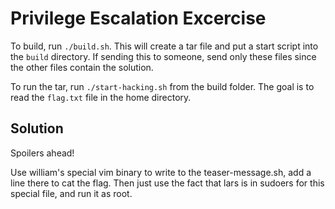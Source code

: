 # Privilege Escalation Excercise

To build, run `./build.sh`. This will create a tar file and put a start script into the `build`
directory. If sending this to someone, send only these files since the other files contain the solution.

To run the tar, run `./start-hacking.sh` from the build folder. The goal is to read the `flag.txt`
file in the home directory.


## Solution

Spoilers ahead!

Use william's special vim binary to write to the teaser-message.sh, add a line there to cat the flag.
Then just use the fact that lars is in sudoers for this special file, and run it as root.

